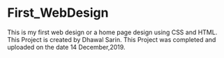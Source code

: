 # First_WebDesign
This is my first web design or a home page design using CSS and HTML.
This Project is created by Dhawal Sarin.
This Project was completed and uploaded on the date 14 December,2019.
